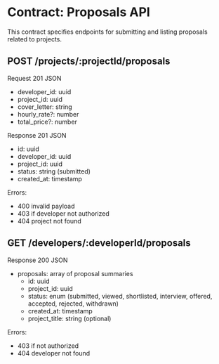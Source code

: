 # Contract: Proposals API

This contract specifies endpoints for submitting and listing proposals related to projects.

## POST /projects/:projectId/proposals
Request 201 JSON
- developer_id: uuid
- project_id: uuid
- cover_letter: string
- hourly_rate?: number
- total_price?: number

Response 201 JSON
- id: uuid
- developer_id: uuid
- project_id: uuid
- status: string (submitted)
- created_at: timestamp

Errors:
- 400 invalid payload
- 403 if developer not authorized
- 404 project not found

## GET /developers/:developerId/proposals
Response 200 JSON
- proposals: array of proposal summaries
  - id: uuid
  - project_id: uuid
  - status: enum (submitted, viewed, shortlisted, interview, offered, accepted, rejected, withdrawn)
  - created_at: timestamp
  - project_title: string (optional)

Errors:
- 403 if not authorized
- 404 developer not found
